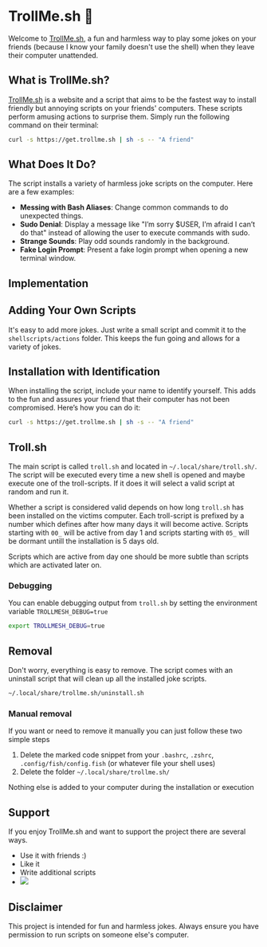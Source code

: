 # TrollMe.sh 🧌

Welcome to [TrollMe.sh](https://trollme.sh), a fun and harmless way to play some jokes on your friends (because I know your family doesn't use the shell) when they leave their computer unattended. 

## What is TrollMe.sh?

[TrollMe.sh](https://trollme.sh) is a website and a script that aims to be the fastest way to install friendly but annoying scripts on your friends' computers. These scripts perform amusing actions to surprise them. Simply run the following command on their terminal:

```sh
curl -s https://get.trollme.sh | sh -s -- "A friend"
```

## What Does It Do?

The script installs a variety of harmless joke scripts on the computer.
Here are a few examples:

- **Messing with Bash Aliases**: Change common commands to do unexpected things.
- **Sudo Denial**: Display a message like "I’m sorry $USER, I’m afraid I can’t do that" instead of allowing the user to execute commands with sudo.
- **Strange Sounds**: Play odd sounds randomly in the background.
- **Fake Login Prompt**: Present a fake login prompt when opening a new terminal window.

## Implementation

## Adding Your Own Scripts

It's easy to add more jokes. Just write a small script and commit it to the `shellscripts/actions` folder. This keeps the fun going and allows for a variety of jokes.

## Installation with Identification

When installing the script, include your name to identify yourself. This adds to the fun and assures your friend that their computer has not been compromised. Here’s how you can do it:

```sh
curl -s https://get.trollme.sh | sh -s -- "A friend"
```

## Troll.sh

The main script is called `troll.sh` and located in `~/.local/share/troll.sh/`. 
The script will be executed every time a new shell is opened and maybe execute one of the troll-scripts. If it does it will select a valid script at random and run it.

Whether a script is considered valid depends on how long `troll.sh` has been installed on the victims computer. Each troll-script is prefixed by a number which defines after how many days it will become active. Scripts starting with `00_` will be active from day 1 and scripts starting with `05_` will be dormant untill the installation is 5 days old.

Scripts which are active from day one should be more subtle than scripts which are activated later on.

### Debugging

You can enable debugging output from `troll.sh` by setting the environment variable `TROLLMESH_DEBUG=true`

```bash
export TROLLMESH_DEBUG=true
```

## Removal

Don't worry, everything is easy to remove. The script comes with an uninstall script that will clean up all the installed joke scripts.

```sh
~/.local/share/trollme.sh/uninstall.sh
```

### Manual removal

If you want or need to remove it manually you can just follow these two simple steps

1. Delete the marked code snippet from your `.bashrc`, `.zshrc`, `.config/fish/config.fish` (or whatever file your shell uses)
2. Delete the folder `~/.local/share/trollme.sh/`

Nothing else is added to your computer during the installation or execution

## Support

If you enjoy TrollMe.sh and want to support the project there are several ways.

* Use it with friends :)
* Like it
* Write additional scripts
* <a href="https://www.buymeacoffee.com/bottiger"><img src="https://img.buymeacoffee.com/button-api/?text=Buy me a coffee&emoji=&slug=bottiger&button_colour=FFDD00&font_colour=000000&font_family=Cookie&outline_colour=000000&coffee_colour=ffffff"></a>

## Disclaimer

This project is intended for fun and harmless jokes. Always ensure you have permission to run scripts on someone else's computer.
